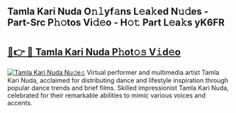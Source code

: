 ## Tamla Kari Nuda O𝚗𝚕yf𝚊ns L𝚎a𝚔ed N𝚞𝚍es - Part-Src P𝚑𝚘tos Vi𝚍𝚎o - H𝚘𝚝 Part L𝚎a𝚔s yK6FR

# <h2><a href="http://kfc9rk9.oniu.top/?m=Tamla+Kari+Nuda">🔗👉 🔴 Tamla Kari Nuda P𝚑ot𝚘𝚜 V𝚒d𝚎o</a></h2>

[![Tamla Kari Nuda Nu𝚍e𝚜](https://i.imgur.com/0qMVB7G.gif)](http://kfc9rk9.oniu.top/?m=Tamla+Kari+Nuda)
Virtual performer and multimedia artist Tamla Kari Nuda, acclaimed for distributing dance and lifestyle inspiration through popular dance trends and brief films. Skilled impressionist Tamla Kari Nuda, celebrated for their remarkable abilities to mimic various voices and accents.  
